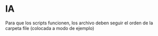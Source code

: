 IA
====

Para que los scripts funcionen, los archivo deben seguir el orden de la carpeta file (colocada a modo de ejemplo)
